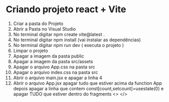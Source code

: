 # Criando projeto react + Vite

1) Criar a pasta do Projeto
2) Abrir a Pasta no Visual Studio
3) No terminal digitar npm create vite@latest .
4) No terminal digitar npm install (vai instalar as dependências)
5) No terminal digitar npm run dev ( executa o projeto )
6) Limpar o projeto
7) Apagar a imagem da pasta public
8) Apagar a imagem da pasta src/assets
9) Apagar o arquivo App.css na pasta src
10) Apagar o arquivo index.css na pasta src
11) Abrir o arquivo main.jsx e apagar a linha 4
12) Abrir o arquivo App.jsx apagar tudo que estiver acima da function App
    depois apagar a linha que contem const[count,setcount]=usestate(0) e apagar TUDO que estiver dentro do fragments <> </>
    